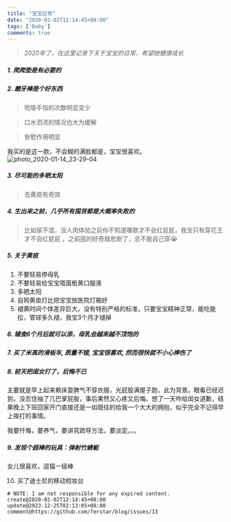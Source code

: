 ```yaml
---
title: "宝宝日常"
date: "2020-01-02T12:14:45+08:00"
tags: ['Baby']
comments: true
---
```


> _2020年了，在这里记录下关于宝宝的日常，希望她健康成长_ 

##### 1. 爬爬垫是有必要的

##### 2. 磨牙棒是个好东西

> 吮吸手指的次数明显变少

> 口水泗流的情况也大为缓解

> 安慰作用明显

我买的是这一款，不会糊的满脸都是，宝宝很喜欢。
![photo_2020-01-14_23-29-04](https://user-images.githubusercontent.com/2854276/72357324-bcdae080-3725-11ea-931b-a97f597064dd.jpg)

##### 3. 尽可能的多晒太阳

> 去黄疸有奇效

##### 4. 生出来之前，几乎所有囤货都是大概率失败的

> 比如尿不湿，没人肉体验之前你不知道哪款才不会红屁屁，我宝只有穿花王才不会红屁屁 ，之前囤的好奇就悲剧了，总不能自己穿:sob:


##### 5. 关于黄疸
1. 不要轻易停母乳
2. 不要轻易给宝宝喂茵栀黄口服液
3. 多晒太阳
4. 自购黄疸灯比把宝宝放医院灯箱好
5. 褪黄时间个体差异巨大，没有特别严格的标准，只要宝宝精神正常，能吃能拉，管球多久褪，我宝3个月才褪掉

##### 6. 辅食6个月后就可以添，母乳会越来越不顶饱的

##### 7. 买了米高的滑板车, 质量不错, 宝宝很喜欢, 然而很快就不小心摔伤了

##### 8. 前天把闺女打了，后悔不已

主要就是早上起来赖床耍脾气不穿衣服，光屁股满屋子跑，此为背景。眼看已经迟到，没忍住抽了几巴掌屁股，事后果然又心疼又后悔。想了一天咋给闺女道歉，结果晚上下班回家开门直接还是一如既往的给我一个大大的拥抱，似乎完全不记得早上挨打的事情。

我要忏悔，要养气，要讲究疏导方法，要淡定。。。

##### 9. 发现个超棒的玩具：弹射竹蜻蜓

女儿很喜欢，逗猫一级棒

10. 买了迪士尼的移动梳妆台

```
# NOTE: I am not responsible for any expired content.
create@2020-01-02T12:14:45+08:00
update@2023-12-25T02:13:05+08:00
comment@https://github.com/ferstar/blog/issues/13
```
